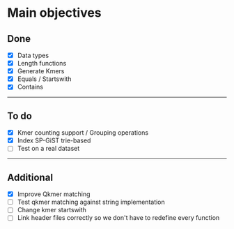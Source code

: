 # Main objectives
## Done
- [x] Data types
- [x] Length functions
- [x] Generate Kmers
- [x] Equals / Startswith
- [x] Contains
---
## To do
- [x] Kmer counting support / Grouping operations
- [x] Index SP-GiST trie-based
- [ ] Test on a real dataset
---
## Additional
- [x] Improve Qkmer matching
- [ ] Test qkmer matching against string implementation
- [ ] Change kmer startswith
- [ ] Link header files correctly so we don't have to redefine every function